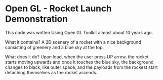 # Open GL - Rocket Launch Demonstration
 This code was written Using Open GL Toolkit almost about 10 years ago. 
 
 What it contains?
 A 2D scenery of a rocket with a nice background consisting of greenery and a blue sky at the top.  
 
 
 What does it do?
 Upon load, when the user press UP arrow, the rocket starts moving upwards and once it touches the blue sky, the background changes to black, like outer space, and the payloads from the rockest start detaching themselves as the rocket ascends.
